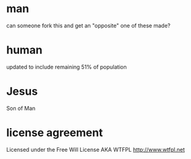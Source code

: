 man
===
can someone fork this and get an "opposite" one of these made?

human
===
updated to include remaining 51% of population

Jesus
===
Son of Man

license agreement
===
Licensed under the Free Will License AKA WTFPL
http://www.wtfpl.net
